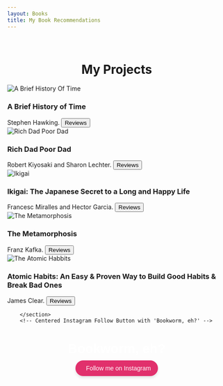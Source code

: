 ```yaml
---
layout: Books
title: My Book Recommendations
---
```

<head>
	<link rel="stylesheet" type="text/css" href="css/book_style.css" />
	<link rel="stylesheet" type="text/css" href="css/books_component.css" />
		<!-- Modernizr is used for flexbox fallback -->
	<script src="js/modernizr.custom.js"></script>

</head>
<div class="view">
	<div class="my__suggestion"><center><h1><br>My Projects</h1></center><div>
		<section class="grid">
			<div class="product">
				<div class="product__info">
					<img class="product__image" src="images/books_reads/a_brief_history_of_time.jpg" alt="A Brief History Of Time" />
					<h3 class="product__title">A Brief History of Time</h3>
					<span class="product__author highlight">Stephen Hawking.</span>
					<button class="action action--button" onclick="window.open('https://www.google.com/search?q=a+brief+history+of+time+reviews')"><i class="fa fa-comments"></i><span class="action__text">Reviews</span></button>
				</div>
			</div>
			<div class="product">
				<div class="product__info">
					<img class="product__image" src="images/books_reads/Rich_Dad_Poor_Dad.png" alt="Rich Dad Poor Dad" />
					<h3 class="product__title">Rich Dad Poor Dad</h3>
					<span class="product__author highlight">Robert Kiyosaki and Sharon Lechter.</span>
					<button class="action action--button" onclick="window.open('https://www.google.com/search?q=Rich+Dad+Poor+Dad+reviews')"><i class="fa fa-comments"></i><span class="action__text">Reviews</span></button>
				</div>
			</div>
			<div class="product">
				<div class="product__info">
					<img class="product__image" src="images/books_reads/ikigai.jpg" alt="Ikigai" />
					<h3 class="product__title">Ikigai: The Japanese Secret to a Long and Happy Life</h3>
					<span class="product__author highlight">Francesc Miralles and Hector Garcia.</span>
					<button class="action action--button" onclick="window.open('https://www.google.com/search?q=Ikigai+book+reviews')"><i class="fa fa-comments"></i><span class="action__text">Reviews</span></button>
				</div>
			</div>
			<div class="product">
				<div class="product__info">
					<img class="product__image" src="images/books_reads/meta.jpg" alt="The Metamorphosis" />
					<h3 class="product__title">The Metamorphosis</h3>
					<span class="product__author highlight">Franz Kafka.</span>
					<button class="action action--button" onclick="window.open('https://www.google.com/search?q=metamorphosis+book+review')"><i class="fa fa-comments"></i><span class="action__text">Reviews</span></button>
				</div>
			</div>
			<div class="product">
				<div class="product__info">
					<img class="product__image" src="images/books_reads/atomic_habbits.jpg" alt="The Atomic Habbits" />
					<h3 class="product__title">Atomic Habits: An Easy & Proven Way to Build Good Habits & Break Bad Ones</h3>
					<span class="product__author highlight">James Clear.</span>
					<button class="action action--button" onclick="window.open('https://www.google.com/search?q=atomic+habbits+book+reviews')"><i class="fa fa-comments"></i><span class="action__text">Reviews</span></button>
				</div>
			</div>
			
		</section>
		<!-- Centered Instagram Follow Button with 'Bookworm, eh?' -->
<div style="text-align: center; margin-top: 40px;">
  <p style="font-family: Arial, sans-serif; font-size: 30px; font-weight: bold; color: white; margin-bottom: 10px;">
    Bookworm, eh?
  </p>
  <a
    href="https://www.instagram.com/___harshit__007___?utm_source=qr&igsh=b3FnYnplOHB0YXo2"
    target="_blank"
    rel="noopener noreferrer"
    style="
      display: inline-flex;
      align-items: center;
      background-color: #e1306c;
      color: white;
      padding: 10px 16px;
      border-radius: 30px;
      font-family: Arial, sans-serif;
      font-size: 14px;
      text-decoration: none;
      box-shadow: 0 4px 6px rgba(0, 0, 0, 0.1);
      transition: background-color 0.3s ease;
    "
    onmouseover="this.style.backgroundColor='#c5285d';"
    onmouseout="this.style.backgroundColor='#e1306c';"
  >
    <i class="fab fa-instagram" style="margin-right: 8px; font-size: 16px;"></i>
    Follow me on Instagram
  </a>
</div>

</div>
</div>
